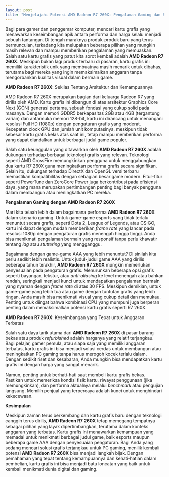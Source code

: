 ```yaml
---
layout: post
title: "Menjelajahi Potensi AMD Radeon R7 260X: Pengalaman Gaming dan Performa"
---
```


Bagi para gamer dan penggemar komputer, mencari kartu grafis yang menawarkan keseimbangan apik antara performa dan harga selalu menjadi sebuah tantangan. Di tengah maraknya produk-produk baru yang terus bermunculan, terkadang kita melupakan beberapa pilihan yang mungkin masih relevan dan mampu memberikan pengalaman yang memuaskan. Salah satu kartu grafis yang patut kita sorot kembali adalah **AMD Radeon R7 260X**. Meskipun bukan lagi produk terbaru di pasaran, kartu grafis ini memiliki karakteristik unik yang membuatnya masih menarik untuk dibahas, terutama bagi mereka yang ingin memaksimalkan anggaran tanpa mengorbankan kualitas visual dalam bermain game.

**AMD Radeon R7 260X**: Sekilas Tentang Arsitektur dan Kemampuannya

AMD Radeon R7 260X merupakan bagian dari keluarga Radeon R7 yang dirilis oleh AMD. Kartu grafis ini dibangun di atas arsitektur Graphics Core Next (GCN) generasi pertama, sebuah fondasi yang cukup solid pada masanya. Dengan memori GDDR5 berkapasitas 2GB atau 4GB (tergantung varian) dan antarmuka memori 128-bit, kartu ini dirancang untuk menangani resolusi Full HD (1080p) dengan pengaturan grafis yang moderat. Kecepatan clock GPU dan jumlah unit komputasinya, meskipun tidak sebesar kartu grafis kelas atas saat ini, tetap mampu memberikan performa yang dapat diandalkan untuk berbagai judul game populer.

Salah satu keunggulan yang ditawarkan oleh **AMD Radeon R7 260X** adalah dukungan terhadap berbagai teknologi grafis yang relevan. Teknologi seperti AMD CrossFire memungkinkan pengguna untuk menggabungkan dua kartu R7 260X guna meningkatkan performa grafis secara signifikan. Selain itu, dukungan terhadap DirectX dan OpenGL versi terbaru memastikan kompatibilitas dengan sebagian besar game modern. Fitur-fitur seperti PowerTune dan ZeroCore Power juga berkontribusi pada efisiensi daya, yang mana merupakan pertimbangan penting bagi banyak pengguna dalam membangun atau meningkatkan PC mereka.

**Pengalaman Gaming dengan AMD Radeon R7 260X**

Mari kita telaah lebih dalam bagaimana performa **AMD Radeon R7 260X** dalam skenario gaming. Untuk game-game esports yang tidak terlalu menuntut secara grafis, seperti Dota 2, League of Legends, atau CS:GO, kartu ini dapat dengan mudah memberikan *frame rate* yang lancar pada resolusi 1080p dengan pengaturan grafis menengah hingga tinggi. Anda bisa menikmati pengalaman bermain yang responsif tanpa perlu khawatir tentang *lag* atau *stuttering* yang mengganggu.

Bagaimana dengan game-game AAA yang lebih menuntut? Di sinilah kita perlu sedikit lebih realistis. Untuk judul-judul game AAA yang dirilis beberapa tahun terakhir, **AMD Radeon R7 260X** mungkin memerlukan penyesuaian pada pengaturan grafis. Menurunkan beberapa opsi grafis seperti bayangan, tekstur, atau *anti-aliasing* ke level menengah atau bahkan rendah, seringkali menjadi kunci untuk mendapatkan pengalaman bermain yang nyaman dengan *frame rate* di atas 30 FPS. Meskipun demikian, untuk game-game yang lebih tua atau game dengan tuntutan grafis yang lebih ringan, Anda masih bisa menikmati visual yang cukup detail dan memukau. Penting untuk diingat bahwa kombinasi CPU yang mumpuni juga berperan penting dalam memaksimalkan potensi kartu grafis seperti R7 260X.

**AMD Radeon R7 260X**: Keseimbangan yang Tepat untuk Anggaran Terbatas

Salah satu daya tarik utama dari **AMD Radeon R7 260X** di pasar barang bekas atau produk *refurbished* adalah harganya yang relatif terjangkau. Bagi pelajar, gamer pemula, atau siapa saja yang memiliki anggaran terbatas, kartu grafis ini bisa menjadi solusi cerdas untuk membangun atau meningkatkan PC gaming tanpa harus merogoh kocek terlalu dalam. Dengan sedikit riset dan kesabaran, Anda mungkin bisa mendapatkan kartu grafis ini dengan harga yang sangat menarik.

Namun, penting untuk berhati-hati saat membeli kartu grafis bekas. Pastikan untuk memeriksa kondisi fisik kartu, riwayat penggunaan (jika memungkinkan), dan performa aktualnya melalui *benchmark* atau pengujian langsung. Memilih penjual yang terpercaya adalah kunci untuk menghindari kekecewaan.

**Kesimpulan**

Meskipun zaman terus berkembang dan kartu grafis baru dengan teknologi canggih terus dirilis, **AMD Radeon R7 260X** tetap memegang tempatnya sebagai pilihan yang layak dipertimbangkan, terutama dalam konteks anggaran yang terbatas. Kartu grafis ini menawarkan kemampuan yang memadai untuk menikmati berbagai judul game, baik esports maupun beberapa game AAA dengan penyesuaian pengaturan. Bagi Anda yang sedang mencari solusi grafis terjangkau untuk PC gaming, menilik kembali potensi **AMD Radeon R7 260X** bisa menjadi langkah bijak. Dengan pemahaman yang tepat tentang kemampuannya dan kehati-hatian dalam pembelian, kartu grafis ini bisa menjadi batu loncatan yang baik untuk kembali menikmati dunia digital dan gaming.
